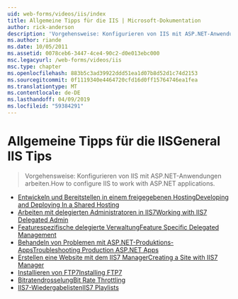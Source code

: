 ```yaml
---
uid: web-forms/videos/iis/index
title: Allgemeine Tipps für die IIS | Microsoft-Dokumentation
author: rick-anderson
description: 'Vorgehensweise: Konfigurieren von IIS mit ASP.NET-Anwendungen arbeiten.'
ms.author: riande
ms.date: 10/05/2011
ms.assetid: 0078ceb6-3447-4ce4-90c2-d0e013ebc000
msc.legacyurl: /web-forms/videos/iis
msc.type: chapter
ms.openlocfilehash: 883b5c3ad39922ddd51ea1d07b8d52d1c74d2153
ms.sourcegitcommit: 0f1119340e4464720cfd16d0ff15764746ea1fea
ms.translationtype: MT
ms.contentlocale: de-DE
ms.lasthandoff: 04/09/2019
ms.locfileid: "59384291"
---
```

# <a name="general-iis-tips"></a><span data-ttu-id="1fc40-103">Allgemeine Tipps für die IIS</span><span class="sxs-lookup"><span data-stu-id="1fc40-103">General IIS Tips</span></span>

> <span data-ttu-id="1fc40-104">Vorgehensweise: Konfigurieren von IIS mit ASP.NET-Anwendungen arbeiten.</span><span class="sxs-lookup"><span data-stu-id="1fc40-104">How to configure IIS to work with ASP.NET applications.</span></span>


- [<span data-ttu-id="1fc40-105">Entwickeln und Bereitstellen in einem freigegebenen Hosting</span><span class="sxs-lookup"><span data-stu-id="1fc40-105">Developing and Deploying In a Shared Hosting</span></span>](developing-and-deploying-in-a-shared-hosting.md)
- [<span data-ttu-id="1fc40-106">Arbeiten mit delegierten Administratoren in IIS7</span><span class="sxs-lookup"><span data-stu-id="1fc40-106">Working with IIS7 Delegated Admin</span></span>](working-with-iis7-deligated-admin.md)
- [<span data-ttu-id="1fc40-107">Featurespezifische delegierte Verwaltung</span><span class="sxs-lookup"><span data-stu-id="1fc40-107">Feature Specific Delegated Management</span></span>](feature-specific-delegated-management.md)
- [<span data-ttu-id="1fc40-108">Behandeln von Problemen mit ASP.NET-Produktions-Apps</span><span class="sxs-lookup"><span data-stu-id="1fc40-108">Troubleshooting Production ASP.NET Apps</span></span>](troubleshooting-production-aspnet-apps.md)
- [<span data-ttu-id="1fc40-109">Erstellen eine Website mit dem IIS7 Manager</span><span class="sxs-lookup"><span data-stu-id="1fc40-109">Creating a Site with IIS7 Manager</span></span>](creating-a-site-with-iis7-manager.md)
- [<span data-ttu-id="1fc40-110">Installieren von FTP7</span><span class="sxs-lookup"><span data-stu-id="1fc40-110">Installing FTP7</span></span>](installing-ftp7.md)
- [<span data-ttu-id="1fc40-111">Bitratendrosselung</span><span class="sxs-lookup"><span data-stu-id="1fc40-111">Bit Rate Throttling</span></span>](bit-rate-throttling.md)
- [<span data-ttu-id="1fc40-112">IIS7-Wiedergabelisten</span><span class="sxs-lookup"><span data-stu-id="1fc40-112">IIS7 Playlists</span></span>](iis7-playlists.md)
